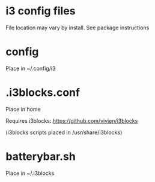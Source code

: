 # i3 config files

File location may vary by install. See package instructions

# config
Place in ~/.config/i3

# .i3blocks.conf
Place in home

Requires i3blocks: https://github.com/vivien/i3blocks

(i3blocks scripts placed in /usr/share/i3blocks)

# batterybar.sh
Place in ~/.i3blocks
